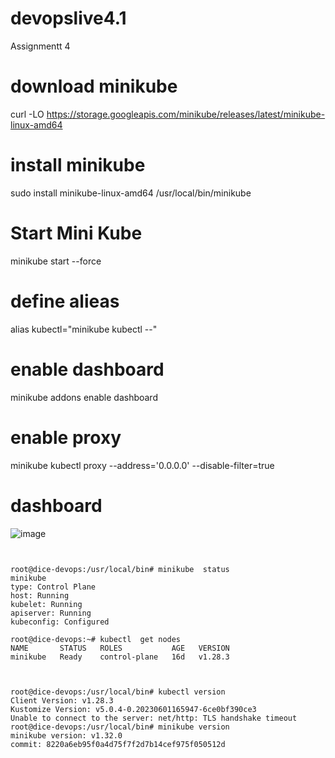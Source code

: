 # devopslive4.1
Assignmentt 4

# download minikube

curl -LO https://storage.googleapis.com/minikube/releases/latest/minikube-linux-amd64

# install minikube 

sudo install minikube-linux-amd64 /usr/local/bin/minikube


# Start Mini Kube
minikube start --force

# define alieas
alias kubectl="minikube kubectl --"


#  enable dashboard

minikube addons enable dashboard


# enable proxy

minikube kubectl proxy --address='0.0.0.0' --disable-filter=true


# dashboard

![image](https://github.com/sydali/devopslive4.1/assets/449393/c1a94097-94a2-4618-85e5-23b0c7abe9f2)

```


root@dice-devops:/usr/local/bin# minikube  status
minikube
type: Control Plane
host: Running
kubelet: Running
apiserver: Running
kubeconfig: Configured

root@dice-devops:~# kubectl  get nodes
NAME       STATUS   ROLES           AGE   VERSION
minikube   Ready    control-plane   16d   v1.28.3



root@dice-devops:/usr/local/bin# kubectl version
Client Version: v1.28.3
Kustomize Version: v5.0.4-0.20230601165947-6ce0bf390ce3
Unable to connect to the server: net/http: TLS handshake timeout
root@dice-devops:/usr/local/bin# minikube version
minikube version: v1.32.0
commit: 8220a6eb95f0a4d75f7f2d7b14cef975f050512d


```
